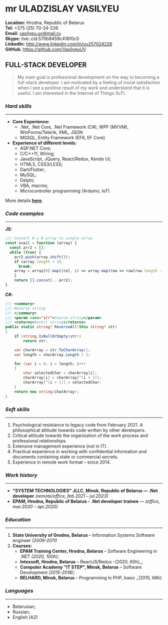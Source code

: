 **mr ULADZISLAY VASILYEU**
==========================

**Location:**   Hrodna, Republic of Belarus   
**Tel:**        +375 (25) 70-24-226   
**Email:**	    vasilyeu.uv@mail.ru   
**Skype:**	    live:.cid.570b8459c416f0c0   
**LinkedIn:**	http://www.linkedin.com/in/uv257024226   
**GitHub:**	    https://github.com/VasilyeuUV   
     
## **FULL-STACK DEVELOPER** ##
> My main goal is professional development on the way to becoming a full-stack developer. I am motivated by a feeling of moral satisfaction when I see a positive result of my work and understand that it is useful. I am interested in the Internet of Things (IoT).


### ***Hard skills*** ###
-------------------
* **Core Experience:**
    - .Net, .Net Core, .Net Framework (C#), WPF (MVVM), WinForms/Telerik, XML, JSON
    - MSSQL, Entity Framework (EF6, EF Core)
* **Experience of different levels:**
	- ASP.NET Core;
	- C/C++11, Wiring; 
	- JavaScript, JQuery, React/Redux, Kendo UI;
	- HTML5, CSS3/LESS;
	- Dart/Flutter;
	- MySQL;
	- Delphi;
	- VBA, macros;
	- Microcontroller programming (Arduino, IoT)   
  
More details [**here**](https://drive.google.com/file/d/10RU6Mt26hfjN3W7A9fpETsXjP2vv7nOX/view?usp=sharing).


### ***Code examples*** ###
---------------------------
**JS:**
```javascript
/// Convert N x N array to single array
const snail = function (array) {
  const arr2 = [];
  while (true) {
    arr2.push(array.shift());
    if (array.length < 1)
      break;
    array = array[0].map((col, i) => array.map(row => row[row.length - i - 1]));
    }
    return [].concat(...arr2);
}
```

**C#:**
```c#
/// <summary>
/// Reverse string
/// </summary>
/// <param name="str">Source string</param>
/// <returns>Revert string</returns>
public static string? ReverseAll(this string? str)
{
    if (string.IsNullOrEmpty(str))
        return str;

    var charArray = str.ToCharArray();
    var length = charArray.Length / 2;

    for (var i = 0; i < length; i++)
    {
        char selectedChar = charArray[i];
        charArray[i] = charArray[^(i + 1)];
        charArray[^(i + 1)] = selectedChar;
    }
    return new string(charArray);
}
```
### ***Soft skills*** ###
-------------------
1. Psychological resistance to legacy code from February 2021.
A philosophical attitude towards code written by other developers.
1. Critical attitude towards the organization of the work process and professional relationships.
1. Extensive management experience (not in IT).
1. Practical experience in working with confidential information and documents containing state or commercial secrets.
1. Experience in remote work format – since 2014.


### ***Work history*** ###
--------------------
- **"SYSTEM TECHNOLOGIES" JLLC, Minsk, Republic of Belarus — .Net developer** _(remote/office, feb.2021 – jul.2023)_     
- **EPAM, Hrodna, Republic of Belarus - .Net developer trainee** —	_(office, mar.2020 – apr.2020)_ 

### ***Education*** ###
-----------------------
1. **State University of Grodno, Belarus** – Information Systems Software  engineer _(2009-2011)_
1. **Courses:**
   * **EPAM Training Center, Hrodna, Belarus** – Software Engineering in .NET	_(2020, 100h)_;
   * **Intexsoft, Hrodna, Belarus** – ReactJS/Redux -(2020, 60h)_;
   * **Computer Academy "IT STEP", Minsk, Belarus** – Software Development _(2015-2018)_;
   * **BELHARD, Minsk, Belarus** – Programming in PHP, basic _(2015, 68h)

### ***Languages*** ###
-----------------------
* Belarusian;
* Russian;
* English (A2)

